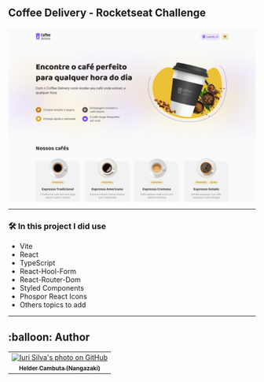 ## Coffee Delivery - Rocketseat Challenge

<img src="./src/assets/captura-de-tela.png" align="center" />

---

### 🛠️ In this project I did use

- Vite
- React
- TypeScript
- React-Hool-Form
- React-Router-Dom
- Styled Components
- Phospor React Icons
- Others topics to add

---

<h2>:balloon: Author</h2>

<table>
  <tr>
    <td align="center">
      <a href="https://github.com/nangazaki">
        <img src="https://avatars.githubusercontent.com/u/63684025?v=4" width="100px;" alt="Iuri Silva's photo on GitHub"/><br>
        <sub>
          <b>Helder Cambuta (Nangazaki)</b>
        </sub>
      </a>
    </all>
  </tr>
</table>
